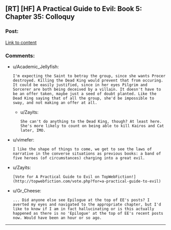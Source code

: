 ## [RT] [HF] A Practical Guide to Evil: Book 5: Chapter 35: Colloquy

### Post:

[Link to content](https://practicalguidetoevil.wordpress.com/2019/05/03/chapter-35-colloquy/)

### Comments:

- u/Academic_Jellyfish:
  ```
  I'm expecting the Saint to betray the group, since she wants Procer destroyed. Killing the Dead King would prevent that from occuring. It could be easily justified, since in her eyes Pilgrim and Sorcerer are both being deceived by a villain. It doesn't have to be an offer taken, maybe just a seed of doubt planted. Like the Dead King saying that of all the group, she'd be impossible to sway, and not making an offer at all.
  ```

  - u/Zayits:
    ```
    She can't do anything to the Dead King, though? At least here. She's more likely to count on being able to kill Kairos and Cat later, IMO.
    ```

- u/vimefer:
  ```
  I like the shape of things to come, we get to see the laws of narrative in the converse situations as previous books: a band of five heroes (of circumstances) charging into a great evil.
  ```

- u/Zayits:
  ```
  [Vote for A Practical Guide to Evil on TopWebFiction!](http://topwebfiction.com/vote.php?for=a-practical-guide-to-evil)
  ```

- u/Gr_Cheese:
  ```
  ... Did anyone else see Epilogue at the top of EE's posts? I averted my eyes and navigated to the appropriate chapter, but I'd like to know if I am in fact hallucinating or is this actually happened as there is no 'Epilogue' at the top of EE's recent posts now. Would have been an hour or so ago.
  ```

---

